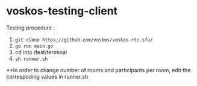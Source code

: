 # voskos-testing-client

Testing procedure :


1. `git clone https://github.com/voskos/voskos-rtc-sfu/`
4. `go run main.go`
5. cd into /test/terminal
6. `sh runner.sh`

**In order to change number of rooms and participants per room, edit the correspoding values in runner.sh
